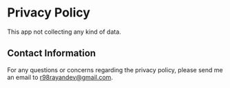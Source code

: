 # Privacy Policy

This app not collecting any kind of data.

## Contact Information

For any questions or concerns regarding the privacy policy, please send me an email to r98rayandev@gmail.com.
